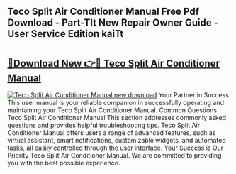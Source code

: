 ## Teco Split Air Conditioner Manual Free Pdf Download - Part-TIt New Repair Owner Guide - User Service Edition kaiTt

# <h2><a href="http://bc60528.oget.top/?id=Teco+Split+Air+Conditioner+Manual">🔗Download New 👉🔴 Teco Split Air Conditioner Manual</a></h2>

[![Teco Split Air Conditioner Manual new download](https://i.imgur.com/5g1atiW.png)](http://bc60528.oget.top/?id=Teco+Split+Air+Conditioner+Manual)
Your Partner in Success This user manual is your reliable companion in successfully operating and maintaining your Teco Split Air Conditioner Manual. Common Questions Teco Split Air Conditioner Manual This section addresses commonly asked questions and provides helpful troubleshooting tips. Teco Split Air Conditioner Manual offers users a range of advanced features, such as virtual assistant, smart notifications, customizable widgets, and automated tasks, all easily controlled through the user interface. Your Success is Our Priority Teco Split Air Conditioner Manual. We are committed to providing you with the best possible experience.
